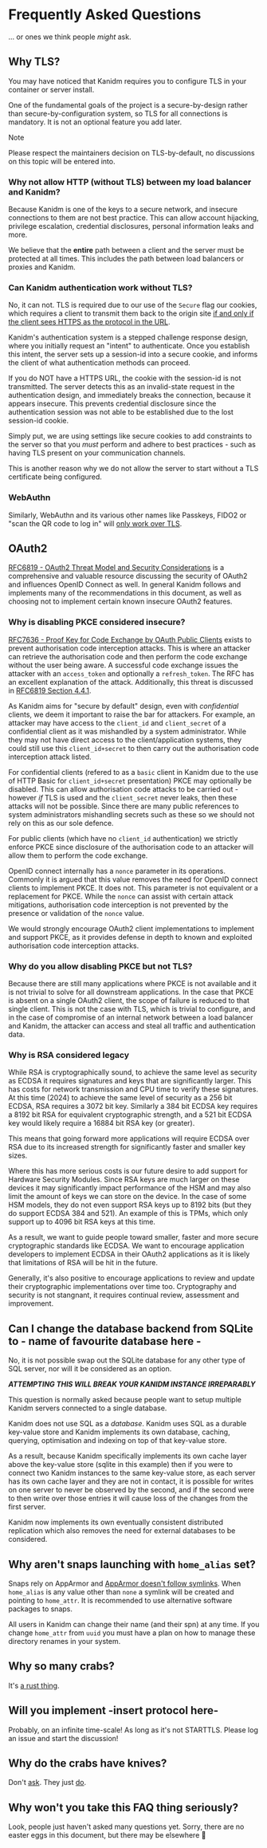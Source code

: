 # Frequently Asked Questions

... or ones we think people _might_ ask.

## Why TLS?

You may have noticed that Kanidm requires you to configure TLS in your container or server install.

One of the fundamental goals of the project is a secure-by-design rather than
secure-by-configuration system, so TLS for all connections is mandatory. It is not an optional
feature you add later.

> [!NOTE]
>
> Please respect the maintainers decision on TLS-by-default, no discussions on this topic will be
> entered into.

### Why not allow HTTP (without TLS) between my load balancer and Kanidm?

Because Kanidm is one of the keys to a secure network, and insecure connections to them are not best
practice. This can allow account hijacking, privilege escalation, credential disclosures, personal
information leaks and more.

We believe that the **entire** path between a client and the server must be protected at all times.
This includes the path between load balancers or proxies and Kanidm.

### Can Kanidm authentication work without TLS?

No, it can not. TLS is required due to our use of the `Secure` flag our cookies, which requires a
client to transmit them back to the origin site
[if and only if the client
sees HTTPS as the protocol in the URL](https://developer.mozilla.org/en-US/docs/Web/HTTP/Cookies#security).

Kanidm's authentication system is a stepped challenge response design, where you initially request
an "intent" to authenticate. Once you establish this intent, the server sets up a session-id into a
secure cookie, and informs the client of what authentication methods can proceed.

If you do NOT have a HTTPS URL, the cookie with the session-id is not transmitted. The server
detects this as an invalid-state request in the authentication design, and immediately breaks the
connection, because it appears insecure. This prevents credential disclosure since the
authentication session was not able to be established due to the lost session-id cookie.

Simply put, we are using settings like secure cookies to add constraints to the server so that you
_must_ perform and adhere to best practices - such as having TLS present on your communication
channels.

This is another reason why we do not allow the server to start without a TLS certificate being
configured.

### WebAuthn

Similarly, WebAuthn and its various other names like Passkeys, FIDO2 or "scan the QR code to log in"
will [only work over TLS](https://developer.mozilla.org/en-US/docs/Web/API/Web_Authentication_API).

## OAuth2

[RFC6819 - OAuth2 Threat Model and Security Considerations](https://www.rfc-editor.org/rfc/rfc6819)
is a comprehensive and valuable resource discussing the security of OAuth2 and influences OpenID
Connect as well. In general Kanidm follows and implements many of the recommendations in this
document, as well as choosing not to implement certain known insecure OAuth2 features.

### Why is disabling PKCE considered insecure?

[RFC7636 - Proof Key for Code Exchange by OAuth Public Clients](https://www.rfc-editor.org/rfc/rfc7636)
exists to prevent authorisation code interception attacks. This is where an attacker can retrieve
the authorisation code and then perform the code exchange without the user being aware. A successful
code exchange issues the attacker with an `access_token` and optionally a `refresh_token`. The RFC
has an excellent explanation of the attack. Additionally, this threat is discussed in
[RFC6819 Section 4.4.1](https://www.rfc-editor.org/rfc/rfc6819#section-4.4.1).

As Kanidm aims for "secure by default" design, even with _confidential_ clients, we deem it
important to raise the bar for attackers. For example, an attacker may have access to the
`client_id` and `client_secret` of a confidential client as it was mishandled by a system
administrator. While they may not have direct access to the client/application systems, they could
still use this `client_id+secret` to then carry out the authorisation code interception attack
listed.

For confidential clients (refered to as a `basic` client in Kanidm due to the use of HTTP Basic for
`client_id+secret` presentation) PKCE may optionally be disabled. This can allow authorisation code
attacks to be carried out - however _if_ TLS is used and the `client_secret` never leaks, then these
attacks will not be possible. Since there are many public references to system administrators
mishandling secrets such as these so we should not rely on this as our sole defence.

For public clients (which have no `client_id` authentication) we strictly enforce PKCE since
disclosure of the authorisation code to an attacker will allow them to perform the code exchange.

OpenID connect internally has a `nonce` parameter in its operations. Commonly it is argued that this
value removes the need for OpenID connect clients to implement PKCE. It does not. This parameter is
not equivalent or a replacement for PKCE. While the `nonce` can assist with certain attack
mitigations, authorisation code interception is not prevented by the presence or validation of the
`nonce` value.

We would strongly encourage OAuth2 client implementations to implement and support PKCE, as it
provides defense in depth to known and exploited authorisation code interception attacks.

### Why do you allow disabling PKCE but not TLS?

Because there are still many applications where PKCE is not available and it is not trivial to solve
for all downstream applications. In the case that PKCE is absent on a single OAuth2 client, the
scope of failure is reduced to that single client. This is not the case with TLS, which is trivial
to configure, and in the case of compromise of an internal network between a load balancer and
Kanidm, the attacker can access and steal all traffic and authentication data.

### Why is RSA considered legacy

While RSA is cryptographically sound, to achieve the same level as security as ECDSA it requires
signatures and keys that are significantly larger. This has costs for network transmission and CPU
time to verify these signatures. At this time (2024) to achieve the same level of security as a 256
bit ECDSA, RSA requires a 3072 bit key. Similarly a 384 bit ECDSA key requires a 8192 bit RSA for
equivalent cryptographic strength, and a 521 bit ECDSA key would likely require a 16884 bit RSA key
(or greater).

This means that going forward more applications will require ECDSA over RSA due to its increased
strength for significantly faster and smaller key sizes.

Where this has more serious costs is our future desire to add support for Hardware Security Modules.
Since RSA keys are much larger on these devices it may significantly impact performance of the HSM
and may also limit the amount of keys we can store on the device. In the case of some HSM models,
they do not even support RSA keys up to 8192 bits (but they do support ECDSA 384 and 521). An
example of this is TPMs, which only support up to 4096 bit RSA keys at this time.

As a result, we want to guide people toward smaller, faster and more secure cryptographic standards
like ECDSA. We want to encourage application developers to implement ECDSA in their OAuth2
applications as it is likely that limitations of RSA will be hit in the future.

Generally, it's also positive to encourage applications to review and update their cryptographic
implementations over time too. Cryptography and security is not stangnant, it requires continual
review, assessment and improvement.

## Can I change the database backend from SQLite to - name of favourite database here -

No, it is not possible swap out the SQLite database for any other type of SQL server, nor will it be
considered as an option.

**_ATTEMPTING THIS WILL BREAK YOUR KANIDM INSTANCE IRREPARABLY_**

This question is normally asked because people want to setup multiple Kanidm servers connected to a
single database.

Kanidm does not use SQL as a _database_. Kanidm uses SQL as a durable key-value store and Kanidm
implements its own database, caching, querying, optimisation and indexing on top of that key-value
store.

As a result, because Kanidm specifically implements its own cache layer above the key-value store
(sqlite in this example) then if you were to connect two Kanidm instances to the same key-value
store, as each server has its own cache layer and they are not in contact, it is possible for writes
on one server to never be observed by the second, and if the second were to then write over those
entries it will cause loss of the changes from the first server.

Kanidm now implements its own eventually consistent distributed replication which also removes the
need for external databases to be considered.

## Why aren't snaps launching with `home_alias` set?

Snaps rely on AppArmor and
[AppArmor doesn't follow symlinks](https://bugs.launchpad.net/apparmor/+bug/1485055). When
`home_alias` is any value other than `none` a symlink will be created and pointing to `home_attr`.
It is recommended to use alternative software packages to snaps.

All users in Kanidm can change their name (and their spn) at any time. If you change `home_attr`
from `uuid` you must have a plan on how to manage these directory renames in your system.

## Why so many crabs?

It's [a rust thing](https://rustacean.net).

## Will you implement -insert protocol here-

Probably, on an infinite time-scale! As long as it's not STARTTLS. Please log an issue and start the
discussion!

## Why do the crabs have knives?

Don't [ask](https://www.youtube.com/watch?v=0QaAKi0NFkA). They just
[do](https://www.youtube.com/shorts/WizH5ae9ozw).

## Why won't you take this FAQ thing seriously?

Look, people just haven't asked many questions yet. Sorry, there are no easter eggs in this
document, but there may be elsewhere 🥚
